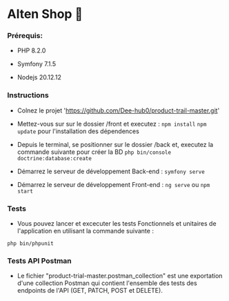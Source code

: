 # Alten Shop 🛫

### Prérequis:

- PHP 8.2.0

- Symfony 7.1.5

- Nodejs 20.12.12

### Instructions

- Colnez le projet 'https://github.com/Dee-hub0/product-trail-master.git'

- Mettez-vous sur sur le dossier /front et executez :
 `npm install` `npm update` pour l'installation des dépendences

- Depuis le terminal, se positionner sur le dossier /back et, executez la commande suivante pour créer la BD
  `php bin/console doctrine:database:create`

- Démarrez le serveur de développement Back-end :
  `symfony serve`

- Démarrez le serveur de développement Front-end :
  `ng serve` ou `npm start`

### Tests

- Vous pouvez lancer et excecuter les tests Fonctionnels et unitaires de l'application en utilisant la commande suivante :

`php bin/phpunit`

### Tests API Postman

- Le fichier "product-trial-master.postman_collection" est une exportation d'une collection Postman qui contient l'ensemble des tests des endpoints de l'API (GET, PATCH, POST et DELETE).
